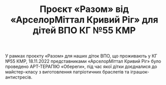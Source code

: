 ﻿---
title: Проєкт «Разом» від «АрселорМіттал Кривий Ріг» для дітей ВПО КГ №55 КМР
---

У рамках проєкту «Разом» для наших діток ВПО, що проживають у КГ №55 КМР, 18.11.2022 представниками «АрселорМіттал Кривий Ріг» було проведено АРТ-ТЕРАПІЮ «Обереги», під час якої дітки доєдналися до майстер-класу з виготовлення патріотичних браслетів та іграшок-антистресів.

<slideshow />

